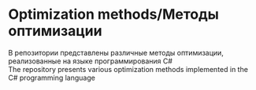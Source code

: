 # Optimization methods/Методы оптимизации

В репозитории представлены различные методы оптимизации, реализованные на языке программирования C#\
The repository presents various optimization methods implemented in the C# programming language
